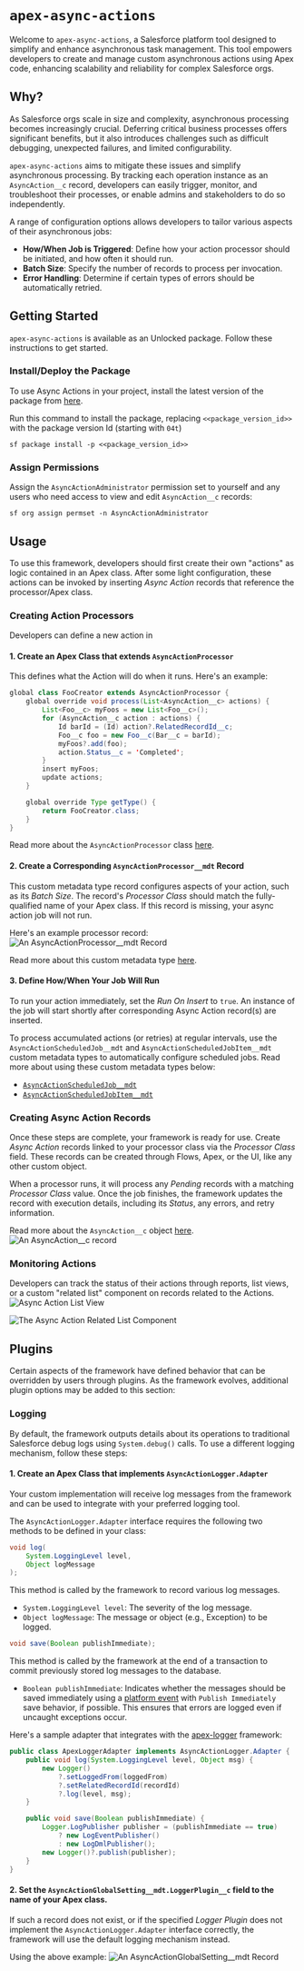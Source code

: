 # `apex-async-actions`

Welcome to `apex-async-actions`, a Salesforce platform tool designed to simplify and enhance asynchronous task management. This tool empowers developers to create and manage custom asynchronous actions using Apex code, enhancing scalability and reliability for complex Salesforce orgs.

## Why?

As Salesforce orgs scale in size and complexity, asynchronous processing becomes increasingly crucial. Deferring critical business processes offers significant benefits, but it also introduces challenges such as difficult debugging, unexpected failures, and limited configurability.

`apex-async-actions` aims to mitigate these issues and simplify asynchronous processing. By tracking each operation instance as an `AsyncAction__c` record, developers can easily trigger, monitor, and troubleshoot their processes, or enable admins and stakeholders to do so independently.

A range of configuration options allows developers to tailor various aspects of their asynchronous jobs:

-   **How/When Job is Triggered**: Define how your action processor should be initiated, and how often it should run.
-   **Batch Size**: Specify the number of records to process per invocation.
-   **Error Handling**: Determine if certain types of errors should be automatically retried.

## **Getting Started**

`apex-async-actions` is available as an Unlocked package. Follow these instructions to get started.

### Install/Deploy the Package

To use Async Actions in your project, install the latest version of the package from [here](https://github.com/jasonsiders/apex-async-actions/releases/latest).

Run this command to install the package, replacing `<<package_version_id>>` with the package version Id (starting with `04t`)

```
sf package install -p <<package_version_id>>
```

### Assign Permissions

Assign the `AsyncActionAdministrator` permission set to yourself and any users who need access to view and edit `AsyncAction__c` records:

```
sf org assign permset -n AsyncActionAdministrator
```

## **Usage**

To use this framework, developers should first create their own "actions" as logic contained in an Apex class. After some light configuration, these actions can be invoked by inserting _Async Action_ records that reference the processor/Apex class.

### Creating Action Processors

Developers can define a new action in

#### 1. Create an Apex Class that extends `AsyncActionProcessor`

This defines what the Action will do when it runs. Here's an example:

```java
global class FooCreator extends AsyncActionProcessor {
    global override void process(List<AsyncAction__c> actions) {
        List<Foo__c> myFoos = new List<Foo__c>();
        for (AsyncAction__c action : actions) {
            Id barId = (Id) action?.RelatedRecordId__c;
            Foo__c foo = new Foo__c(Bar__c = barId);
            myFoos?.add(foo);
            action.Status__c = 'Completed';
        }
        insert myFoos;
        update actions;
    }

    global override Type getType() {
        return FooCreator.class;
    }
}
```

Read more about the `AsyncActionProcessor` class [here](/docs/ASYNCACTIONPROCESSOR.md).

#### 2. Create a Corresponding `AsyncActionProcessor__mdt` Record

This custom metadata type record configures aspects of your action, such as its _Batch Size_. The record's _Processor Class_ should match the fully-qualified name of your Apex class. If this record is missing, your async action job will not run.

Here's an example processor record:
![An AsyncActionProcessor__mdt Record](/media/sample_processor_config.png)

Read more about this custom metadata type [here](/docs/PROCESSORSETTINGS.md).

#### 3. Define How/When Your Job Will Run

To run your action immediately, set the _Run On Insert_ to `true`. An instance of the job will start shortly after corresponding Async Action record(s) are inserted.

To process accumulated actions (or retries) at regular intervals, use the `AsyncActionScheduledJob__mdt` and `AsyncActionScheduledJobItem__mdt` custom metadata types to automatically configure scheduled jobs. Read more about using these custom metadata types below:

-   [`AsyncActionScheduledJob__mdt`](/docs/SCHEDULEDJOBSETTINGS.md)
-   [`AsyncActionScheduledJobItem__mdt`](/docs/SCHEDULEDJOBITEMSETTINGS.md)

### Creating Async Action Records

Once these steps are complete, your framework is ready for use. Create _Async Action_ records linked to your processor class via the _Processor Class_ field. These records can be created through Flows, Apex, or the UI, like any other custom object.

When a processor runs, it will process any _Pending_ records with a matching _Processor Class_ value. Once the job finishes, the framework updates the record with execution details, including its _Status_, any errors, and retry information.

Read more about the `AsyncAction__c` object [here](/docs/ASYNCACTIONOBJECT.md).
![An AsyncAction__c record](/media/sample_async_action.png)

### Monitoring Actions

Developers can track the status of their actions through reports, list views, or a custom "related list" component on records related to the Actions.
![Async Action List View](/media/list_view.png)

![The Async Action Related List Component](/media/related_list.png)

## Plugins

Certain aspects of the framework have defined behavior that can be overridden by users through plugins. As the framework evolves, additional plugin options may be added to this section:

### Logging

By default, the framework outputs details about its operations to traditional Salesforce debug logs using `System.debug()` calls. To use a different logging mechanism, follow these steps:

#### 1. Create an Apex Class that implements `AsyncActionLogger.Adapter`

Your custom implementation will receive log messages from the framework and can be used to integrate with your preferred logging tool.

The `AsyncActionLogger.Adapter` interface requires the following two methods to be defined in your class:

```java
void log(
    System.LoggingLevel level,
    Object logMessage
);
```

This method is called by the framework to record various log messages.

-   `System.LoggingLevel level`: The severity of the log message.
-   `Object logMessage`: The message or object (e.g., Exception) to be logged.

```java
void save(Boolean publishImmediate);
```

This method is called by the framework at the end of a transaction to commit previously stored log messages to the database.

-   `Boolean publishImmediate`: Indicates whether the messages should be saved immediately using a [platform event](https://developer.salesforce.com/docs/atlas.en-us.platform_events.meta/platform_events/platform_events_publish_apex.htm) with `Publish Immediately` save behavior, if possible. This ensures that errors are logged even if uncaught exceptions occur.

Here's a sample adapter that integrates with the [apex-logger](https://github.com/jasonsiders/apex-logger) framework:

```java
public class ApexLoggerAdapter implements AsyncActionLogger.Adapter {
    public void log(System.LoggingLevel level, Object msg) {
        new Logger()
            ?.setLoggedFrom(loggedFrom)
            ?.setRelatedRecordId(recordId)
            ?.log(level, msg);
    }

    public void save(Boolean publishImmediate) {
        Logger.LogPublisher publisher = (publishImmediate == true)
            ? new LogEventPublisher()
            : new LogDmlPublisher();
        new Logger()?.publish(publisher);
    }
}
```

#### 2. Set the `AsyncActionGlobalSetting__mdt.LoggerPlugin__c` field to the name of your Apex class.

If such a record does not exist, or if the specified _Logger Plugin_ does not implement the `AsyncActionLogger.Adapter` interface correctly, the framework will use the default logging mechanism instead.

Using the above example:
![An AsyncActionGlobalSetting__mdt Record](/media/sample_global_setting_record.png)
